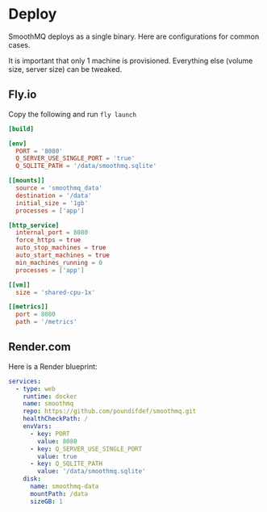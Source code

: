 # Deploy

SmoothMQ deploys as a single binary. Here are configurations for common cases.

It is important that only 1 machine is provisioned. Everything else 
(volume size, server size) can be tweaked.

## Fly.io

Copy the following and run `fly launch`

``` toml title="fly.toml"
[build]

[env]
  PORT = '8080'
  Q_SERVER_USE_SINGLE_PORT = 'true'
  Q_SQLITE_PATH = '/data/smoothmq.sqlite'

[[mounts]]
  source = 'smoothmq_data'
  destination = '/data'
  initial_size = '1gb'
  processes = ['app']

[http_service]
  internal_port = 8080
  force_https = true
  auto_stop_machines = true
  auto_start_machines = true
  min_machines_running = 0
  processes = ['app']

[[vm]]
  size = 'shared-cpu-1x'

[[metrics]]
  port = 8080
  path = '/metrics'
```

## Render.com

Here is a Render blueprint:

``` yaml title="render.yaml"
services:
  - type: web
    runtime: docker
    name: smoothmq
    repo: https://github.com/poundifdef/smoothmq.git
    healthCheckPath: /
    envVars:
      - key: PORT
        value: 8080
      - key: Q_SERVER_USE_SINGLE_PORT
        value: true
      - key: Q_SQLITE_PATH
        value: '/data/smoothmq.sqlite'
    disk:
      name: smoothmq-data
      mountPath: /data
      sizeGB: 1
```